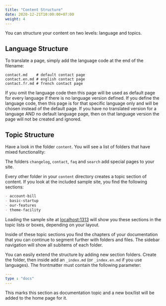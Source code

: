 ```yaml
---
title: "Content Structure"
date: 2020-12-21T10:00:00+07:00
weight: 4
---
```


You can structure your content on two levels: language and topics. 

## Language Structure

To translate a page, simply add the language code at the end of the filename:

```shell
contact.md    # default contact page
contact.en.md # english contact page
contact.fr.md # french contact page
```

If you omit the language code then this page will be used as default page for every language if there is no language version defined. If you define the language code, then this page is for that specific language only and will be chosen instead of the default page. If you have no translated version for a language AND no default language page, then on that language version the page will not be created and ignored.

## Topic Structure

Have a look in the folder `content`. You will see a list of folders that have mixed functionality:

The folders `changelog`, `contact`, `faq` and `search` add special pages to your site.

Every other folder in your `content` directory creates a topic section of content. If you look at the included sample site, you find the following sections:

```markdown
- account-bill
- basic-startup
- our-features
- theme-facility
```

Loading the sample site at [localhost:1313](http://localhost:1313) will show you these sections in the topic lists or boxes, depending on your layout.

Inside of these topic sections you find the chapters of your documentation that you can continue to segment further with folders and files. The sidebar navigation will show all subitems of each folder. 

You can easily extend the structure by adding new section folders. Create the folder, then inside add an `_index.md` (or `_index.en.md` if you use languages). The frontmatter must contain the following parameter:

```yaml
---
type : "docs"
---
```

This marks this section as documentation topic and a new box/list will be added to the home page for it.
